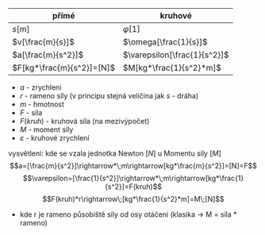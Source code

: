 
| přímé                       | kruhové                      |
| --------------------------- | ---------------------------- |
| $s[m]$                | $\varphi[1]$                 |
| $v[\frac{m}{s}]$      | $\omega[\frac{1}{s}]$        |
| $a[\frac{m}{s^2}]$    | $\varepsilon[\frac{1}{s^2}]$ |
| $F[kg*\frac{m}{s^2}]=[N]$ |$M[kg*\frac{1}{s^2}*m]$|

- $a$ - zrychlení
- $r$ - rameno síly (v principu stejná veličina jak $s$ - dráha)
- $m$ - hmotnost
- $F$ - síla
- $F(kruh)$ - kruhová síla (na mezivýpočet)
- $M$ - moment síly
- $\varepsilon$ - kruhové zrychlení    





vysvětlení: kde se vzala jednotka Newton $[N]$ u Momentu síly $[M]$
$$a=[\frac{m}{s^2}]\rightarrow*\;m\rightarrow[kg*\frac{m}{s^2}]=[N]=F$$
$$\varepsilon=[\frac{1}{s^2}]\rightarrow*\;m\rightarrow[kg*\frac{1}{s^2}]=F(kruh)$$
$$F(kruh)*r\rightarrow\;[kg*\frac{1}{s^2}*m]=M\;[N]$$
- kde r je rameno působiště síly od osy otáčení (klasika $\rightarrow$ M = síla * rameno)